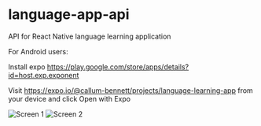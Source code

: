 # language-app-api

API for React Native language learning application

For Android users:

Install expo https://play.google.com/store/apps/details?id=host.exp.exponent

Visit https://expo.io/@callum-bennett/projects/language-learning-app from your device and click Open with Expo

![Screen 1](https://storage.googleapis.com/cb591/images/screenshots/screenshot1.png)
![Screen 2](https://storage.googleapis.com/cb591/images/screenshots/screenshot2.png)
